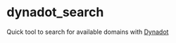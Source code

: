# dynadot_search
Quick tool to search for available domains with [Dynadot](http://www.dynadot.com/?s6r7B7O6T7p7l7r8y)

